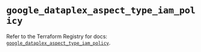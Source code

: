 # `google_dataplex_aspect_type_iam_policy`

Refer to the Terraform Registry for docs: [`google_dataplex_aspect_type_iam_policy`](https://registry.terraform.io/providers/hashicorp/google/6.11.2/docs/resources/dataplex_aspect_type_iam_policy).

